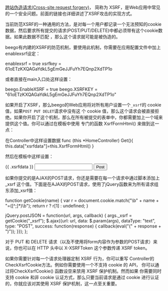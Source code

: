 [跨站伪造请求(Cross-site request forgery)](http://en.wikipedia.org/wiki/Cross-site_request_forgery)， 简称为 XSRF，是Web应用中常见的一个安全问题。前面的链接也详细讲述了XSRF攻击的实现方式。

当前防范XSRF的一种通用的方法，是对每一个用户都记录一个无法预知的cookie数据，然后要求所有提交的请求(POST/PUT/DELETE)中都必须带有这个cookie数据。如果此数据不匹配 ，那么这个请求就可能是被伪造的。

beego有内建的XSRF的防范机制，要使用此机制，你需要在应用配置文件中加上enablexsrf设定：

  enablexsrf = true
  xsrfkey = 61oETzKXQAGaYdkL5gEmGeJJFuYh7EQnp2XdTP1o

或者直接在main入口处这样设置：

  beego.EnableXSRF = true
  beego.XSRFKEY = "61oETzKXQAGaYdkL5gEmGeJJFuYh7EQnp2XdTP1o"

如果开启了XSRF，那么beego的Web应用将对所有用户设置一个`_xsrf`的 cookie 值，如果`POST PUT DELET`请求中没有这 个 cookie 值，那么这个请求会被直接拒绝。如果你开启了这个机制，那么在所有被提交的表单中，你都需要加上一个域来提供这个值。你可以通过在模板中使用 专门的函数 XsrfFormHtml() 来做到这一点：

在Controller中这样设置数据
  func (this *HomeController) Get(){
      this.data["xsrfdata"]=this.XsrfFormHtml()
  }
  
然后在模板中这样设置：

  <form action="/new_message" method="post">
    {{ .xsrfdata }}
    <input type="text" name="message"/>
    <input type="submit" value="Post"/>
  </form>
  
如果你提交的是AJAX的POST请求，你还是需要在每一个请求中通过脚本添加上 _xsrf 这个值。下面是在AJAX的POST请求，使用了jQuery函数来为所有请求组东添加_xsrf值：

  function getCookie(name) {
      var r = document.cookie.match("\\b" + name + "=([^;]*)\\b");
      return r ? r[1] : undefined;
  }
  
  jQuery.postJSON = function(url, args, callback) {
      args._xsrf = getCookie("_xsrf");
      $.ajax({url: url, data: $.param(args), dataType: "text", type: "POST",
          success: function(response) {
          callback(eval("(" + response + ")"));
      }});
  };
  
对于 PUT 和 DELETE 请求（以及不使用将form内容作为参数的POST请求）来说，你也可以在 HTTP 头中以 X-XSRFToken 这个参数传递 XSRF token。

如果你需要针对每一个请求处理器定制 XSRF 行为，你可以重写 Controller的CheckXsrfCookie方法。例如你需要使用一个不支持 cookie 的 API， 你可以通过将CheckXsrfCookie() 函数设空来禁用 XSRF 保护机制。然而如果 你需要同时支持 cookie 和非 cookie 认证方式，那么只要当前请求是通过 cookie 进行认证的，你就应该对其使用 XSRF 保护机制，这一点至关重要。
